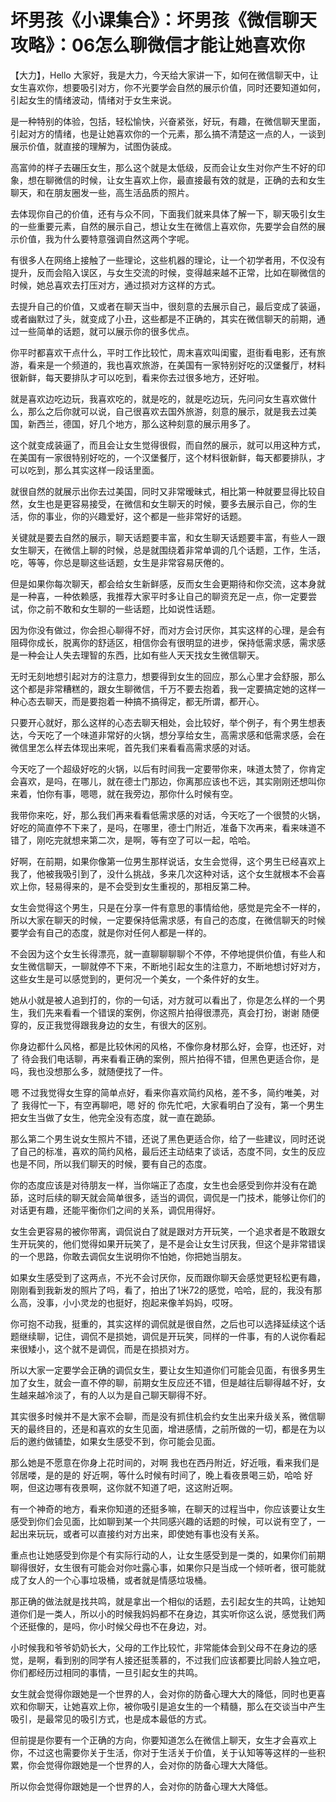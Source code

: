 # 坏男孩《小课集合》：坏男孩《微信聊天攻略》：06怎么聊微信才能让她喜欢你

【大力】，Hello 大家好，我是大力，今天给大家讲一下，如何在微信聊天中，让女生喜欢你，想要吸引对方，你不光要学会自然的展示价值，同时还要知道如何，引起女生的情绪波动，情绪对于女生来说。

是一种特别的体验，包括，轻松愉快，兴奋紧张，好玩，有趣，在微信聊天里面，引起对方的情绪，也是让她喜欢你的一个元素，那么搞不清楚这一点的人，一谈到展示价值，就直接的理解为，试图伪装成。

高富帅的样子去碾压女生，那么这个就是太低级，反而会让女生对你产生不好的印象，想在聊微信的时候，让女生喜欢上你，最直接最有效的就是，正确的去和女生聊天，和在朋友圈发一些，高生活品质的照片。

去体现你自己的价值，还有与众不同，下面我们就来具体了解一下，聊天吸引女生的一些重要元素，自然的展示自己，想让女生在微信上喜欢你，先要学会自然的展示价值，我为什么要特意强调自然这两个字呢。

有很多人在网络上接触了一些理论，这些机器的理论，让一个初学者用，不仅没有提升，反而会陷入误区，与女生交流的时候，变得越来越不正常，比如在聊微信的时候，她总喜欢去打压对方，通过损对方这样的方式。

去提升自己的价值，又或者在聊天当中，很刻意的去展示自己，最后变成了装逼，或者幽默过了头，就变成了小丑，这些都是不正确的，其实在微信聊天的前期，通过一些简单的话题，就可以展示你的很多优点。

你平时都喜欢干点什么，平时工作比较忙，周末喜欢叫闺蜜，逛街看电影，还有旅游，看来是一个频道的，我也喜欢旅游，在美国有一家特别好吃的汉堡餐厅，材料很新鲜，每天要排队才可以吃到，看来你去过很多地方，还好啦。

就是喜欢边吃边玩，我喜欢吃的，就是吃的，就是吃边玩，先问问女生喜欢做什么，那么之后你就可以说，自己很喜欢去国外旅游，刻意的展示，就是我去过美国，新西兰，德国，好几个地方，那么这种刻意的展示用多了。

这个就变成装逼了，而且会让女生觉得很假，而自然的展示，就可以用这种方式，在美国有一家很特别好吃的，一个汉堡餐厅，这个材料很新鲜，每天都要排队，才可以吃到，那么其实这样一段话里面。

就很自然的就展示出你去过美国，同时又非常暧昧式，相比第一种就要显得比较自然，女生也是更容易接受，在微信和女生聊天的时候，要多去展示自己，你的生活，你的事业，你的兴趣爱好，这个都是一些非常好的话题。

关键就是要去自然的展示，聊天话题要丰富，和女生聊天话题要丰富，有些人一跟女生聊天，在微信上聊的时候，总是就围绕着非常单调的几个话题，工作，生活，吃，等等，你总是聊这些话题，女生是非常容易厌倦的。

但是如果你每次聊天，都会给女生新鲜感，反而女生会更期待和你交流，这本身就是一种喜，一种依赖感，我推荐大家平时多让自己的聊资充足一点，你一定要尝试，你之前不敢和女生聊的一些话题，比如说性话题。

因为你没有做过，你会担心聊得不好，而对方会讨厌你，其实这样的心理，是会有阻碍你成长，脱离你的舒适区，相信你会有很明显的进步，保持低需求感，需求感是一种会让人失去理智的东西，比如有些人天天找女生微信聊天。

无时无刻地想引起对方的注意力，想要得到女生的回应，那么心里才会舒服，那么这个都是非常糟糕的，跟女生聊微信，千万不要去抱着，我一定要搞定她的这样一种心态去聊天，而是要抱着一种搞不搞得定，都无所谓，都开心。

只要开心就好，那么这样的心态去聊天相处，会比较好，举个例子，有个男生想表达，今天吃了一个味道非常好的火锅，想分享给女生，高需求感和低需求感，会在微信里怎么样去体现出来呢，首先我们来看看高需求感的对话。

今天吃了一个超级好吃的火锅，以后有时间我一定要带你来，味道太赞了，你肯定会喜欢，是吗，在哪儿，就在德士门那边，你离那应该也不远，其实刚刚还想叫你来着，怕你有事，嗯嗯，就在我旁边，那你什么时候有空。

我带你来吃，好，那么我们再来看看低需求感的对话，今天吃了一个很赞的火锅，好吃的简直停不下来了，是吗，在哪里，德士门附近，准备下次再来，看来味道不错了，刚吃完就想来第二次，是啊，等有空了可以一起，哈哈。

好啊，在前期，如果你像第一位男生那样说话，女生会觉得，这个男生已经喜欢上我了，他被我吸引到了，没什么挑战，多来几次这种对话，这个女生就根本不会喜欢上你，轻易得来的，是不会受到女生重视的，那相反第二种。

女生会觉得这个男生，只是在分享一件有意思的事情给他，感觉是完全不一样的，所以大家在聊天的时候，一定要保持低需求感，有自己的态度，在微信聊天的时候要学会有自己的态度，就是你对任何人都是一样的。

不会因为这个女生长得漂亮，就一直聊聊聊聊个不停，不停地提供价值，有些人和女生微信聊天，一聊就停不下来，不断地引起女生的注意力，不断地想讨好对方，这些女生是可以感觉到的，更何况一个美女，一个条件好的女生。

她从小就是被人追到打的，你的一句话，对方就可以看出了，你是怎么样的一个男生，我们先来看看一个错误的案例，你这照片拍得很漂亮，真会打扮，谢谢 随便穿的，反正我觉得跟我身边的女生，有很大的区别。

你身边都什么风格，都是比较休闲的风格，不像你身材那么好，会穿，也还好，对了 待会我们电话聊，再来看看正确的案例，照片拍得不错，但黑色更适合你，是吗，我也没想那么多，就随便找了一件。

嗯 不过我觉得女生穿的简单点好，看来你喜欢简约风格，差不多，简约唯美，对了 我得忙一下，有空再聊吧，嗯 好的 你先忙吧，大家看明白了没有，第一个男生把女生当做了女生，他完全没有态度，就一直在跪舔。

那么第二个男生说女生照片不错，还说了黑色更适合你，给了一些建议，同时还说了自己的标准，喜欢的简约风格，最后还主动结束了谈话，态度不同，女生的反应也是不同，所以我们聊天的时候，要有自己的态度。

你的态度应该是对待朋友一样，当你端正了态度，女生也会感受到你并没有在跪舔，这时后续的聊天就会简单很多，适当的调侃，调侃是一门技术，能够让你们的对话更有趣，还能平衡你们之间的关系，调侃用得好。

女生会更容易的被你带离，调侃说白了就是跟对方开玩笑，一个追求者是不敢跟女生开玩笑的，他们觉得如果开玩笑了，是不是会让女生讨厌我，但这个是非常错误的一个思路，你敢去调侃女生说明你不怕她，你把她当朋友。

如果女生感受到了这两点，不光不会讨厌你，反而跟你聊天会感觉更轻松更有趣，刚刚看到我新发的照片了吗，看了，拍出了1米72的感觉，哈哈，屁的，我没有那么高，没事，小小灵龙的也挺好，抱起来像羊妈妈，哎呀。

你可抱不动我，挺重的，其实这样的调侃就是很自然，之后也可以选择延续这个话题继续聊，记住，调侃不是损她，调侃是开玩笑，同样的一件事，有的人说你看起来很矮小，这个就不是调侃，而是在损损对方。

所以大家一定要学会正确的调侃女生，要让女生知道你们可能会见面，有很多男生加了女生，就会一直不停的聊，前期女生反应还不错，但是越往后聊得越不好，女生越来越冷淡了，有的人以为是自己聊天聊得不好。

其实很多时候并不是大家不会聊，而是没有抓住机会约女生出来升级关系，微信聊天的最终目的，还是和喜欢的女生见面，增进感情，之前所做的一切，都是在为以后的邀约做铺垫，如果女生感受不到，你可能会见面。

那么她是不愿意在你身上花时间的，对啊 我也在西丹附近，好近哦，看来我们是邻居喽，是的是的 好近啊，等什么时候有时间了，晚上看夜景喝三奶，哈哈 好啊，但这边哪有夜景啊，这你就不知道了吧，这这附近啊。

有一个神奇的地方，看来你知道的还挺多嘛，在聊天的过程当中，你应该要让女生感受到你们会见面，比如聊到某一个共同感兴趣的话题的时候，可以说有空了，一起出来玩玩，或者可以直接约对方出来，即使她有事也没有关系。

重点也让她感受到你是个有实际行动的人，让女生感受到是一类的，如果你们前期聊得很好，女生很有可能会对你吐露心事，如果你只是当成一个倾听者，很可能就成了女人的一个心事垃圾桶，或者就是情感垃圾桶。

那正确的做法就是找共鸣，就是拿出一个相似的话题，去引起女生的共鸣，让她知道你们是一类人，所以小的时候我妈妈都不在身边，其实听你这么说，感觉我们两个还挺像的，是吗，你小时候父母也不在身边，对。

小时候我和爷爷奶奶长大，父母的工作比较忙，非常能体会到父母不在身边的感觉，是啊，看到别的同学有人接还挺羡慕的，不过我们应该都要比同龄人独立吧，你们都经历过相同的事情，一旦引起女生的共鸣。

女生就会觉得你跟她是一个世界的人，会对你的防备心理大大的降低，同时也更喜欢和你聊天，让她喜欢上你，被你吸引是追女生的一个精髓，那么在交谈当中产生吸引，是最常见的吸引方式，也是成本最低的方式。

但前提是你要有一个正确的方向，你要知道怎么在微信上聊天，女生才会喜欢上你，不过这也需要你关于生活，你对于生活关于价值，关于认知等等这样的一些积累，你会觉得你跟她是一个世界的人，会对你的防备心理大大降低。

所以你会觉得你跟她是一个世界的人，会对你的防备心理大大降低。